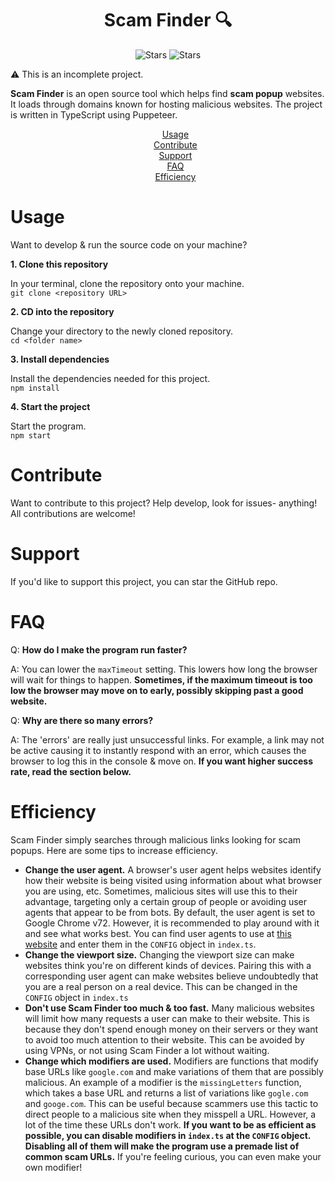 <h1 style="text-align: center;">Scam Finder 🔍</h1>
<p align="center">
    <img src="https://img.shields.io/github/stars/arthurmatthew/scam-finder?color=violet" alt="Stars">
    <img src="https://img.shields.io/github/watchers/arthurmatthew/scam-finder?color=violet" alt="Stars">
</p>

⚠ This is an incomplete project.

**Scam Finder** is an open source tool which helps find **scam popup** websites. It loads through domains known for hosting malicious websites. The project is written in TypeScript using Puppeteer.

<ul style="text-align: center;">
    <a href="#usage">Usage</a><br/>
    <a href="#contribute">Contribute</a><br/>
    <a href="#support">Support</a><br/>
    <a href="#faq">FAQ</a><br/>
    <a href="#efficiency">Efficiency</a><br/>
</ul>

# Usage

Want to develop & run the source code on your machine?

**1. Clone this repository**

In your terminal, clone the repository onto your machine. <br/>
`git clone <repository URL>`

**2. CD into the repository**

Change your directory to the newly cloned repository. <br/>
`cd <folder name>`

**3. Install dependencies**

Install the dependencies needed for this project. <br/>
`npm install`

**4. Start the project**

Start the program. <br/>
`npm start`

# Contribute

Want to contribute to this project? Help develop, look for issues- anything! All contributions are welcome!

# Support

If you'd like to support this project, you can star the GitHub repo.

# FAQ

Q: **How do I make the program run faster?**<br/>

A: You can lower the `maxTimeout` setting. This lowers how long the browser will wait for things to happen. **Sometimes, if the maximum timeout is too low the browser may move on to early, possibly skipping past a good website.**

Q: **Why are there so many errors?**<br/>

A: The 'errors' are really just unsuccessful links. For example, a link may not be active causing it to instantly respond with an error, which causes the browser to log this in the console & move on. **If you want higher success rate, read the section below.**

# Efficiency

Scam Finder simply searches through malicious links looking for scam popups. Here are some tips to increase efficiency.

- **Change the user agent.**
  A browser's user agent helps websites identify how their website is being visited using information about what browser you are using, etc. Sometimes, malicious sites will use this to their advantage, targeting only a certain group of people or avoiding user agents that appear to be from bots. By default, the user agent is set to Google Chrome v72. However, it is recommended to play around with it and see what works best. You can find user agents to use at [this website](https://developers.whatismybrowser.com/useragents/explore/) and enter them in the `CONFIG` object in `index.ts`.
- **Change the viewport size.** Changing the viewport size can make websites think you're on different kinds of devices. Pairing this with a corresponding user agent can make websites believe undoubtedly that you are a real person on a real device. This can be changed in the `CONFIG` object in `index.ts`
- **Don't use Scam Finder too much & too fast.** Many malicious websites will limit how many requests a user can make to their website. This is because they don't spend enough money on their servers or they want to avoid too much attention to their website. This can be avoided by using VPNs, or not using Scam Finder a lot without waiting.
- **Change which modifiers are used.** Modifiers are functions that modify base URLs like `google.com` and make variations of them that are possibly malicious. An example of a modifier is the `missingLetters` function, which takes a base URL and returns a list of variations like `gogle.com` and `googe.com`. This can be useful because scammers use this tactic to direct people to a malicious site when they misspell a URL. However, a lot of the time these URLs don't work. **If you want to be as efficient as possible, you can disable modifiers in `index.ts` at the `CONFIG` object. Disabling all of them will make the program use a premade list of common scam URLs.** If you're feeling curious, you can even make your own modifier!
